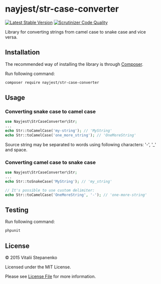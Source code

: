 # nayjest/str-case-converter

[![Latest Stable Version](https://poser.pugx.org/nayjest/str-case-converter/v/stable.svg)](https://packagist.org/packages/nayjest/str-case-converter)
[![Scrutinizer Code Quality](https://scrutinizer-ci.com/g/Nayjest/StrCaseConverter/badges/quality-score.png?b=master)](https://scrutinizer-ci.com/g/Nayjest/StrCaseConverter/?branch=master)

Library for converting strings from camel case to snake case and vice versa.

## Installation

The recommended way of installing the library is through [Composer](https://getcomposer.org).

Run following command:

```bash
composer require nayjest/str-case-converter
```

## Usage

### Converting snake case to camel case

```php
use Nayjest\StrCaseConverter\Str;
...
echo Str::toCamelCase('my-string'); // 'MyString'
echo Str::toCamelCase('one_more_string'); // 'OneMoreString'
```
Source string may be separated to words using following characters: '-', '_' and space.

### Converting camel case to snake case

```php
use Nayjest\StrCaseConverter\Str;
...
echo Str::toSnakeCase('MyString'); // 'my_string'

// It's possible to use custom delimiter:
echo Str::toCamelCase('OneMoreString', '-'); // 'one-more-string'
```


## Testing

Run following command:

```bash
phpunit
```

## License

© 2015 Vitalii Stepanenko

Licensed under the MIT License.

Please see [License File](LICENSE) for more information.
